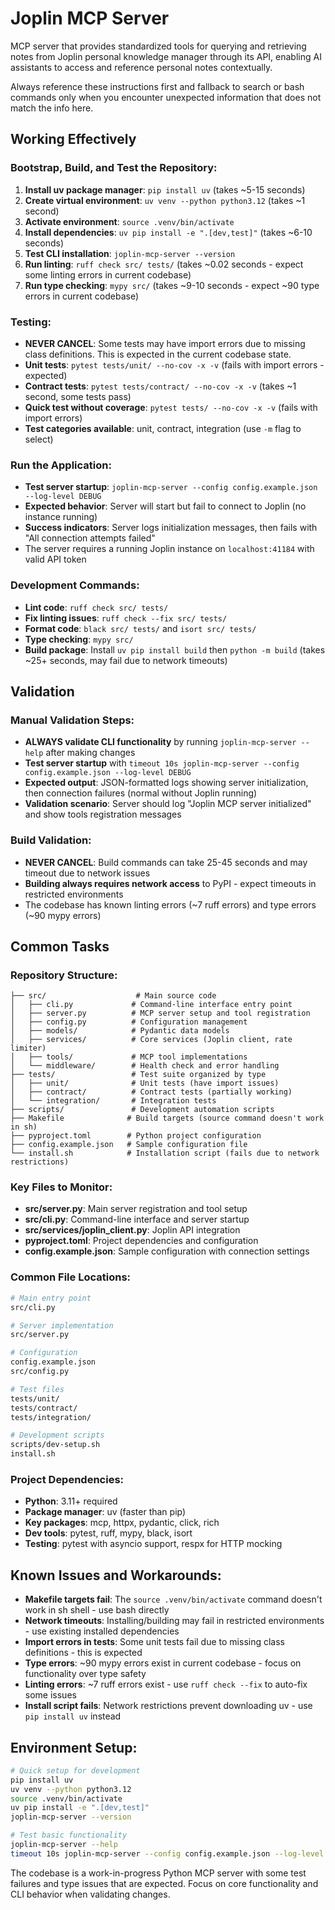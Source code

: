 # Joplin MCP Server

MCP server that provides standardized tools for querying and retrieving notes from Joplin personal knowledge manager through its API, enabling AI assistants to access and reference personal notes contextually.

Always reference these instructions first and fallback to search or bash commands only when you encounter unexpected information that does not match the info here.

## Working Effectively

### Bootstrap, Build, and Test the Repository:
1. **Install uv package manager**: `pip install uv` (takes ~5-15 seconds)
2. **Create virtual environment**: `uv venv --python python3.12` (takes ~1 second)  
3. **Activate environment**: `source .venv/bin/activate`
4. **Install dependencies**: `uv pip install -e ".[dev,test]"` (takes ~6-10 seconds)
5. **Test CLI installation**: `joplin-mcp-server --version` 
6. **Run linting**: `ruff check src/ tests/` (takes ~0.02 seconds - expect some linting errors in current codebase)
7. **Run type checking**: `mypy src/` (takes ~9-10 seconds - expect ~90 type errors in current codebase)

### Testing:
- **NEVER CANCEL**: Some tests may have import errors due to missing class definitions. This is expected in the current codebase state.
- **Unit tests**: `pytest tests/unit/ --no-cov -x -v` (fails with import errors - expected)
- **Contract tests**: `pytest tests/contract/ --no-cov -x -v` (takes ~1 second, some tests pass)
- **Quick test without coverage**: `pytest tests/ --no-cov -x -v` (fails with import errors)
- **Test categories available**: unit, contract, integration (use `-m` flag to select)

### Run the Application:
- **Test server startup**: `joplin-mcp-server --config config.example.json --log-level DEBUG`
- **Expected behavior**: Server will start but fail to connect to Joplin (no instance running)
- **Success indicators**: Server logs initialization messages, then fails with "All connection attempts failed"
- The server requires a running Joplin instance on `localhost:41184` with valid API token

### Development Commands:
- **Lint code**: `ruff check src/ tests/`
- **Fix linting issues**: `ruff check --fix src/ tests/`
- **Format code**: `black src/ tests/` and `isort src/ tests/`
- **Type checking**: `mypy src/`
- **Build package**: Install `uv pip install build` then `python -m build` (takes ~25+ seconds, may fail due to network timeouts)

## Validation

### Manual Validation Steps:
- **ALWAYS validate CLI functionality** by running `joplin-mcp-server --help` after making changes
- **Test server startup** with `timeout 10s joplin-mcp-server --config config.example.json --log-level DEBUG`
- **Expected output**: JSON-formatted logs showing server initialization, then connection failures (normal without Joplin running)
- **Validation scenario**: Server should log "Joplin MCP server initialized" and show tools registration messages

### Build Validation:
- **NEVER CANCEL**: Build commands can take 25-45 seconds and may timeout due to network issues
- **Building always requires network access** to PyPI - expect timeouts in restricted environments
- The codebase has known linting errors (~7 ruff errors) and type errors (~90 mypy errors)

## Common Tasks

### Repository Structure:
```
├── src/                    # Main source code
│   ├── cli.py             # Command-line interface entry point  
│   ├── server.py          # MCP server setup and tool registration
│   ├── config.py          # Configuration management
│   ├── models/            # Pydantic data models
│   ├── services/          # Core services (Joplin client, rate limiter)
│   ├── tools/             # MCP tool implementations
│   └── middleware/        # Health check and error handling
├── tests/                 # Test suite organized by type
│   ├── unit/              # Unit tests (have import issues)
│   ├── contract/          # Contract tests (partially working)
│   └── integration/       # Integration tests
├── scripts/               # Development automation scripts
├── Makefile              # Build targets (source command doesn't work in sh)
├── pyproject.toml        # Python project configuration
├── config.example.json   # Sample configuration file
└── install.sh            # Installation script (fails due to network restrictions)
```

### Key Files to Monitor:
- **src/server.py**: Main server registration and tool setup
- **src/cli.py**: Command-line interface and server startup
- **src/services/joplin_client.py**: Joplin API integration
- **pyproject.toml**: Project dependencies and configuration
- **config.example.json**: Sample configuration with connection settings

### Common File Locations:
```bash
# Main entry point
src/cli.py

# Server implementation  
src/server.py

# Configuration
config.example.json
src/config.py

# Test files
tests/unit/
tests/contract/
tests/integration/

# Development scripts
scripts/dev-setup.sh
install.sh
```

### Project Dependencies:
- **Python**: 3.11+ required
- **Package manager**: uv (faster than pip)
- **Key packages**: mcp, httpx, pydantic, click, rich
- **Dev tools**: pytest, ruff, mypy, black, isort
- **Testing**: pytest with asyncio support, respx for HTTP mocking

## Known Issues and Workarounds:
- **Makefile targets fail**: The `source .venv/bin/activate` command doesn't work in sh shell - use bash directly
- **Network timeouts**: Installing/building may fail in restricted environments - use existing installed dependencies
- **Import errors in tests**: Some unit tests fail due to missing class definitions - this is expected
- **Type errors**: ~90 mypy errors exist in current codebase - focus on functionality over type safety
- **Linting errors**: ~7 ruff errors exist - use `ruff check --fix` to auto-fix some issues
- **Install script fails**: Network restrictions prevent downloading uv - use `pip install uv` instead

## Environment Setup:
```bash
# Quick setup for development
pip install uv
uv venv --python python3.12
source .venv/bin/activate  
uv pip install -e ".[dev,test]"
joplin-mcp-server --version

# Test basic functionality
joplin-mcp-server --help
timeout 10s joplin-mcp-server --config config.example.json --log-level DEBUG
```

The codebase is a work-in-progress Python MCP server with some test failures and type issues that are expected. Focus on core functionality and CLI behavior when validating changes.